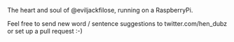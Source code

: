The heart and soul of @eviljackfilose, running on a RaspberryPi.

Feel free to send new word / sentence suggestions to twitter.com/hen_dubz or set up a pull request :-)
